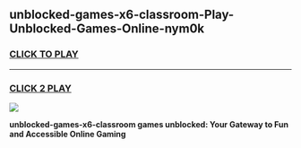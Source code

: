 
## unblocked-games-x6-classroom-Play-Unblocked-Games-Online-nym0k
<h3>
<a href="https://premium76.site?title=unblocked-games-x6-classroom&ref=25A">CLICK TO PLAY</a></h3>
<hr>

<h3>
<a href="https://premium76.site?title=unblocked-games-x6-classroom&ref=25A">CLICK 2 PLAY</a>
  
</h3>

<a href="https://premium76.site?title=unblocked-games-x6-classroom&ref=25A"><img src="https://clearcache.store/games.png"></a>


**unblocked-games-x6-classroom games unblocked: Your Gateway to Fun and Accessible Online Gaming**
